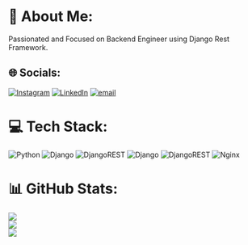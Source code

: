 # 💫 About Me:
Passionated and Focused on Backend Engineer using Django Rest Framework.


## 🌐 Socials:
[![Instagram](https://img.shields.io/badge/Instagram-%23E4405F.svg?logo=Instagram&logoColor=white)](https://instagram.com/naufalawp_) [![LinkedIn](https://img.shields.io/badge/LinkedIn-%230077B5.svg?logo=linkedin&logoColor=white)](https://linkedin.com/in/naufalarie) [![email](https://img.shields.io/badge/Email-D14836?logo=gmail&logoColor=white)](mailto:naufalariewp@outlook.com) 

# 💻 Tech Stack:
![Python](https://img.shields.io/badge/python-3670A0?style=for-the-badge&logo=python&logoColor=ffdd54) ![Django](https://img.shields.io/badge/django-%23092E20.svg?style=for-the-badge&logo=django&logoColor=white) ![DjangoREST](https://img.shields.io/badge/DJANGO-REST-ff1709?style=for-the-badge&logo=django&logoColor=white&color=ff1709&labelColor=gray) ![Django](https://img.shields.io/badge/django-%23092E20.svg?style=for-the-badge&logo=django&logoColor=white) ![DjangoREST](https://img.shields.io/badge/DJANGO-REST-ff1709?style=for-the-badge&logo=django&logoColor=white&color=ff1709&labelColor=gray) ![Nginx](https://img.shields.io/badge/nginx-%23009639.svg?style=for-the-badge&logo=nginx&logoColor=white)
# 📊 GitHub Stats:
![](https://github-readme-stats.vercel.app/api?username=noopalert&theme=onedark&hide_border=false&include_all_commits=false&count_private=false)<br/>
![](https://nirzak-streak-stats.vercel.app/?user=noopalert&theme=onedark&hide_border=false)<br/>
![](https://github-readme-stats.vercel.app/api/top-langs/?username=noopalert&theme=onedark&hide_border=false&include_all_commits=false&count_private=false&layout=compact)

<!-- Proudly created with GPRM ( https://gprm.itsvg.in ) -->